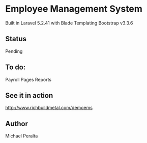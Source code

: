 # Employee Management System

Built in Laravel 5.2.41 with Blade Templating
Bootstrap v3.3.6

## Status

Pending

## To do:

Payroll Pages
Reports

## See it in action

http://www.richbuildmetal.com/demoems

## Author

Michael Peralta
